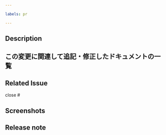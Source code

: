 ```yaml
---

labels: pr

---
```


<!--- Provide a general summary of your changes in the Title above -->

## Description
<!--- Describe your changes in detail -->

## この変更に関連して追記・修正したドキュメントの一覧


## Related Issue
<!--- This project only accepts pull requests related to open issues -->
<!--- If suggesting a new feature or change, please discuss it in an issue first -->
<!--- If fixing a bug, there should be an issue describing it with steps to reproduce -->

<!--- Please link to the issue here: -->
close #

## Screenshots
<!--- Please paste screenshots if needed -->

## Release note

<!-- RELEASE -->
<!--- Please describe release note item -->
<!-- /RELEASE -->
